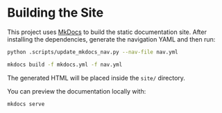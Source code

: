 # Building the Site

This project uses [MkDocs](https://www.mkdocs.org/) to build the static documentation site. After installing the dependencies, generate the navigation YAML and then run:

```bash
python .scripts/update_mkdocs_nav.py --nav-file nav.yml

mkdocs build -f mkdocs.yml -f nav.yml
```

The generated HTML will be placed inside the `site/` directory.

You can preview the documentation locally with:

```bash
mkdocs serve
```

